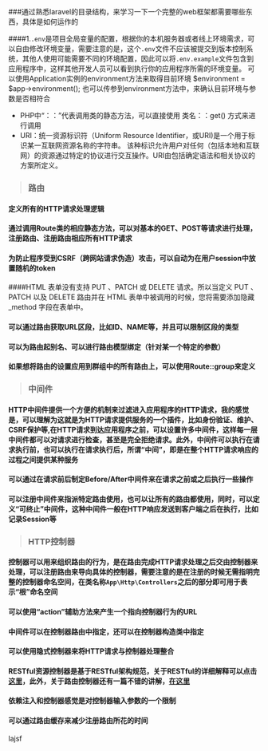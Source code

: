 ###通过熟悉laravel的目录结构，来学习一下一个完整的web框架都需要哪些东西，具体是如何运作的


####1.`.env`是项目全局变量的配置，根据你的本机服务器或者线上环境需求，可以自由修改环境变量，需要注意的是，这个`.env`文件不应该被提交到版本控制系统，其他人使用可能需要不同的环境配置，因此可以将`.env.example`文件包含到应用程序中，这样其他开发人员可以看到执行你的应用程序所需的环境变量。
	可以使用Application实例的environment方法来取得目前环境
	$environment = $app->environment();
	也可以传参到environment方法中，来确认目前环境与参数是否相符合

* PHP中“：：”代表调用类的静态方法，可以直接使用 类名：：get() 方式来进行调用 
* URI：统一资源标识符（Uniform Resource Identifier，或URI)是一个用于标识某一互联网资源名称的字符串。 该种标识允许用户对任何（包括本地和互联网）的资源通过特定的协议进行交互操作。URI由包括确定语法和相关协议的方案所定义。


> ### 路由

#### 定义所有的HTTP请求处理逻辑
#### 通过调用Route类的相应静态方法，可以对基本的GET、POST等请求进行处理，注册路由、注册路由相应所有HTTP请求
#### 为防止程序受到CSRF（跨网站请求伪造）攻击，可以自动为在用户session中放置随机的token
####HTML 表单没有支持 PUT 、PATCH 或 DELETE 请求。所以当定义 PUT 、PATCH 以及 DELETE 路由并在 HTML 表单中被调用的时候，您将需要添加隐藏 _method 字段在表单中。
#### 可以通过路由获取URL区段，比如ID、NAME等，并且可以限制区段的类型
#### 可以为路由起别名、可以进行路由模型绑定（针对某一个特定的参数）
#### 如果想将路由的设置应用到群组中的所有路由上，可以使用Route::group来定义


> ### 中间件

#### HTTP中间件提供一个方便的机制来过滤进入应用程序的HTTP请求，我的感觉是，可以理解为这就是为HTTP请求提供服务的一个插件，比如身份验证、维护、CSRF保护等,在HTTP请求到达应用程序之前，可以设置许多中间件，这样每一层中间件都可以对请求进行检查，甚至是完全拒绝请求。此外，中间件可以执行在请求执行前，也可以执行在请求执行后，所谓“中间”，即是在整个HTTP请求响应的过程之间提供某种服务
#### 可以通过在请求前后制定Before/After中间件来在请求之前或之后执行一些操作
#### 可以注册中间件来指派特定路由使用，也可以让所有的路由都使用，同时，可以定义“可终止”中间件，这种中间件一般在HTTP响应发送到客户端之后在执行，比如记录Session等


> ### HTTP控制器

#### 控制器可以用来组织路由的行为，是在路由完成HTTP请求处理之后交由控制器来处理，可以注册路由来导向具体的控制器，需要注意的是在注册的时候无需指明完整的控制器命名空间，在类名称`App\Http\Controllers`之后的部分即可用于表示“根”命名空间
#### 可以使用“action”辅助方法来产生一个指向控制器行为的URL
#### 中间件可以在控制器路由中指定，还可以在控制器构造类中指定
#### 可以使用隐式控制器来将HTTP请求与控制器处理整合
#### RESTful资源控制器是基于RESTful架构规范，关于RESTful的详细解释可以点击[这里](http://www.ruanyifeng.com/blog/2011/09/restful.html)，此外，关于路由控制器还有一篇不错的讲解，[在这里](https://phphub.org/topics/688)
#### 依赖注入和控制器感觉是对控制器输入参数的一个限制
#### 可以通过路由缓存来减少注册路由所花的时间

lajsf